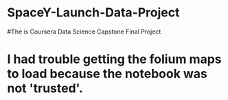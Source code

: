 # SpaceY-Launch-Data-Project
#The is Coursera Data Science Capstone Final Project 
# I had trouble getting the folium maps to load because the notebook was not 'trusted'.
